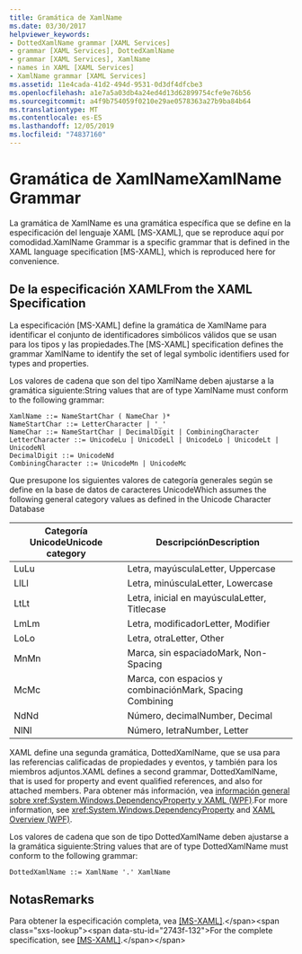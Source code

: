 ```yaml
---
title: Gramática de XamlName
ms.date: 03/30/2017
helpviewer_keywords:
- DottedXamlName grammar [XAML Services]
- grammar [XAML Services], DottedXamlName
- grammar [XAML Services], XamlName
- names in XAML [XAML Services]
- XamlName grammar [XAML Services]
ms.assetid: 11e4cada-41d2-494d-9531-0d3df4dfcbe3
ms.openlocfilehash: a1e7a5a03db4a24ed4d13d62899754cfe9e76b56
ms.sourcegitcommit: a4f9b754059f0210e29ae0578363a27b9ba84b64
ms.translationtype: MT
ms.contentlocale: es-ES
ms.lasthandoff: 12/05/2019
ms.locfileid: "74837160"
---
```

# <a name="xamlname-grammar"></a><span data-ttu-id="2743f-102">Gramática de XamlName</span><span class="sxs-lookup"><span data-stu-id="2743f-102">XamlName Grammar</span></span>
<span data-ttu-id="2743f-103">La gramática de XamlName es una gramática específica que se define en la especificación del lenguaje XAML [MS-XAML], que se reproduce aquí por comodidad.</span><span class="sxs-lookup"><span data-stu-id="2743f-103">XamlName Grammar is a specific grammar that is defined in the XAML language specification [MS-XAML], which is reproduced here for convenience.</span></span>  
  
## <a name="from-the-xaml-specification"></a><span data-ttu-id="2743f-104">De la especificación XAML</span><span class="sxs-lookup"><span data-stu-id="2743f-104">From the XAML Specification</span></span>  
 <span data-ttu-id="2743f-105">La especificación [MS-XAML] define la gramática de XamlName para identificar el conjunto de identificadores simbólicos válidos que se usan para los tipos y las propiedades.</span><span class="sxs-lookup"><span data-stu-id="2743f-105">The [MS-XAML] specification defines the grammar XamlName to identify the set of legal symbolic identifiers used for types and properties.</span></span>  
  
 <span data-ttu-id="2743f-106">Los valores de cadena que son del tipo XamlName deben ajustarse a la gramática siguiente:</span><span class="sxs-lookup"><span data-stu-id="2743f-106">String values that are of type XamlName must conform to the following grammar:</span></span>  
  
```xaml  
XamlName ::= NameStartChar ( NameChar )*   
NameStartChar ::= LetterCharacter | '_'   
NameChar ::= NameStartChar | DecimalDigit | CombiningCharacter   
LetterCharacter ::= UnicodeLu | UnicodeLl | UnicodeLo | UnicodeLt | UnicodeNl   
DecimalDigit ::= UnicodeNd   
CombiningCharacter ::= UnicodeMn | UnicodeMc  
```  
  
 <span data-ttu-id="2743f-107">Que presupone los siguientes valores de categoría generales según se define en la base de datos de caracteres Unicode</span><span class="sxs-lookup"><span data-stu-id="2743f-107">Which assumes the following general category values as defined in the Unicode Character Database</span></span>  

| <span data-ttu-id="2743f-108">Categoría Unicode</span><span class="sxs-lookup"><span data-stu-id="2743f-108">Unicode category</span></span>   | <span data-ttu-id="2743f-109">Descripción</span><span class="sxs-lookup"><span data-stu-id="2743f-109">Description</span></span>                   |
|--------------------|-------------------------------|
| <span data-ttu-id="2743f-110">Lu</span><span class="sxs-lookup"><span data-stu-id="2743f-110">Lu</span></span>                 | <span data-ttu-id="2743f-111">Letra, mayúscula</span><span class="sxs-lookup"><span data-stu-id="2743f-111">Letter, Uppercase</span></span>             |
| <span data-ttu-id="2743f-112">Ll</span><span class="sxs-lookup"><span data-stu-id="2743f-112">Ll</span></span>                 | <span data-ttu-id="2743f-113">Letra, minúscula</span><span class="sxs-lookup"><span data-stu-id="2743f-113">Letter, Lowercase</span></span>             |
| <span data-ttu-id="2743f-114">Lt</span><span class="sxs-lookup"><span data-stu-id="2743f-114">Lt</span></span>                 | <span data-ttu-id="2743f-115">Letra, inicial en mayúscula</span><span class="sxs-lookup"><span data-stu-id="2743f-115">Letter, Titlecase</span></span>             |
| <span data-ttu-id="2743f-116">Lm</span><span class="sxs-lookup"><span data-stu-id="2743f-116">Lm</span></span>                 | <span data-ttu-id="2743f-117">Letra, modificador</span><span class="sxs-lookup"><span data-stu-id="2743f-117">Letter, Modifier</span></span>              |
| <span data-ttu-id="2743f-118">Lo</span><span class="sxs-lookup"><span data-stu-id="2743f-118">Lo</span></span>                 | <span data-ttu-id="2743f-119">Letra, otra</span><span class="sxs-lookup"><span data-stu-id="2743f-119">Letter, Other</span></span>                 |
| <span data-ttu-id="2743f-120">Mn</span><span class="sxs-lookup"><span data-stu-id="2743f-120">Mn</span></span>                 | <span data-ttu-id="2743f-121">Marca, sin espaciado</span><span class="sxs-lookup"><span data-stu-id="2743f-121">Mark, Non-Spacing</span></span>             |
| <span data-ttu-id="2743f-122">Mc</span><span class="sxs-lookup"><span data-stu-id="2743f-122">Mc</span></span>                 | <span data-ttu-id="2743f-123">Marca, con espacios y combinación</span><span class="sxs-lookup"><span data-stu-id="2743f-123">Mark, Spacing Combining</span></span>       |
| <span data-ttu-id="2743f-124">Nd</span><span class="sxs-lookup"><span data-stu-id="2743f-124">Nd</span></span>                 | <span data-ttu-id="2743f-125">Número, decimal</span><span class="sxs-lookup"><span data-stu-id="2743f-125">Number, Decimal</span></span>               |
| <span data-ttu-id="2743f-126">Nl</span><span class="sxs-lookup"><span data-stu-id="2743f-126">Nl</span></span>                 | <span data-ttu-id="2743f-127">Número, letra</span><span class="sxs-lookup"><span data-stu-id="2743f-127">Number, Letter</span></span>                |
 
 <span data-ttu-id="2743f-128">XAML define una segunda gramática, DottedXamlName, que se usa para las referencias calificadas de propiedades y eventos, y también para los miembros adjuntos.</span><span class="sxs-lookup"><span data-stu-id="2743f-128">XAML defines a second grammar, DottedXamlName, that is used for property and event qualified references, and also for attached members.</span></span> <span data-ttu-id="2743f-129">Para obtener más información, vea [información general sobre <xref:System.Windows.DependencyProperty> y XAML (WPF)](../../desktop-wpf/fundamentals/xaml.md).</span><span class="sxs-lookup"><span data-stu-id="2743f-129">For more information, see <xref:System.Windows.DependencyProperty> and [XAML Overview (WPF)](../../desktop-wpf/fundamentals/xaml.md).</span></span>  
  
 <span data-ttu-id="2743f-130">Los valores de cadena que son de tipo DottedXamlName deben ajustarse a la gramática siguiente:</span><span class="sxs-lookup"><span data-stu-id="2743f-130">String values that are of type DottedXamlName must conform to the following grammar:</span></span>  
  
```xaml  
DottedXamlName ::= XamlName '.' XamlName  
```  
  
## <a name="remarks"></a><span data-ttu-id="2743f-131">Notas</span><span class="sxs-lookup"><span data-stu-id="2743f-131">Remarks</span></span>  
 <span data-ttu-id="2743f-132">Para obtener la especificación completa, vea [\[MS-XAML\]](https://docs.microsoft.com/previous-versions/msp-n-p/ff650760(v=pandp.10)).</span><span class="sxs-lookup"><span data-stu-id="2743f-132">For the complete specification, see [\[MS-XAML\]](https://docs.microsoft.com/previous-versions/msp-n-p/ff650760(v=pandp.10)).</span></span>
